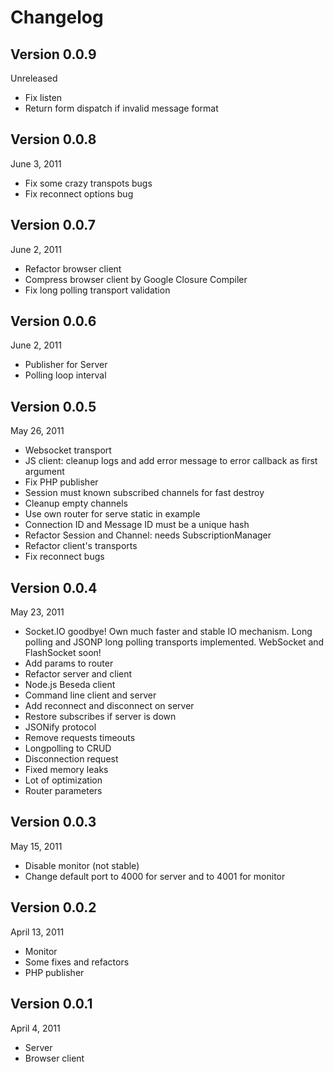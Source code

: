 Changelog
======

Version 0.0.9
---
Unreleased

* Fix listen
* Return form dispatch if invalid message format

Version 0.0.8
---
June 3, 2011

* Fix some crazy transpots bugs
* Fix reconnect options bug

Version 0.0.7
---
June 2, 2011

* Refactor browser client
* Compress browser client by Google Closure Compiler
* Fix long polling transport validation

Version 0.0.6
---
June 2, 2011

* Publisher for Server
* Polling loop interval

Version 0.0.5
---
May 26, 2011

* Websocket transport
* JS client: cleanup logs and add error message to error callback as first argument
* Fix PHP publisher
* Session must known subscribed channels for fast destroy
* Cleanup empty channels
* Use own router for serve static in example
* Connection ID and Message ID must be a unique hash
* Refactor Session and Channel: needs SubscriptionManager
* Refactor client's transports
* Fix reconnect bugs

Version 0.0.4
---
May 23, 2011

* Socket.IO goodbye! Own much faster and stable IO mechanism.
  Long polling and JSONP long polling transports implemented. WebSocket and FlashSocket soon!
* Add params to router
* Refactor server and client
* Node.js Beseda client
* Command line client and server
* Add reconnect and disconnect on server
* Restore subscribes if server is down
* JSONify protocol
* Remove requests timeouts
* Longpolling to CRUD
* Disconnection request
* Fixed memory leaks
* Lot of optimization
* Router parameters

Version 0.0.3
---
May 15, 2011

* Disable monitor (not stable)
* Change default port to 4000 for server and to 4001 for monitor

Version 0.0.2
---
April 13, 2011

* Monitor
* Some fixes and refactors
* PHP publisher

Version 0.0.1
---
April 4, 2011

* Server
* Browser client
